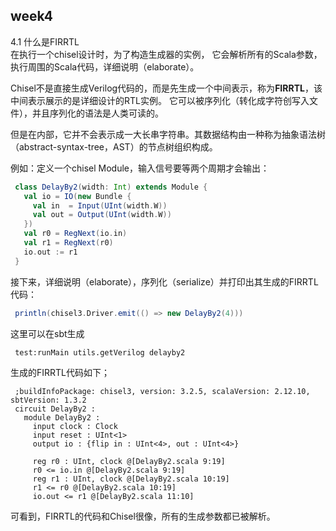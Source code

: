 ## week4

4.1 什么是FIRRTL  
   在执行一个chisel设计时，为了构造生成器的实例，
   它会解析所有的Scala参数，执行周围的Scala代码，详细说明（elaborate）。
    
   Chisel不是直接生成Verilog代码的，而是先生成一个中间表示，称为**FIRRTL**，该中间表示展示的是详细设计的RTL实例。
   它可以被序列化（转化成字符创写入文件），并且序列化的语法是人类可读的。
   
   但是在内部，它并不会表示成一大长串字符串。其数据结构由一种称为抽象语法树（abstract-syntax-tree，AST）的节点树组织构成。
   
   例如：定义一个chisel Module，输入信号要等两个周期才会输出：
   ```scala
    class DelayBy2(width: Int) extends Module {
      val io = IO(new Bundle {
        val in  = Input(UInt(width.W))
        val out = Output(UInt(width.W))
      })
      val r0 = RegNext(io.in)
      val r1 = RegNext(r0)
      io.out := r1
    }
   ```
   接下来，详细说明（elaborate），序列化（serialize）并打印出其生成的FIRRTL代码：
   ```scala
    println(chisel3.Driver.emit(() => new DelayBy2(4)))
   ```
   这里可以在sbt生成
   ```shell script
    test:runMain utils.getVerilog delayby2
   ```
   生成的FIRRTL代码如下；
   ```firrtl
    ;buildInfoPackage: chisel3, version: 3.2.5, scalaVersion: 2.12.10, sbtVersion: 1.3.2
    circuit DelayBy2 : 
      module DelayBy2 : 
        input clock : Clock
        input reset : UInt<1>
        output io : {flip in : UInt<4>, out : UInt<4>}
        
        reg r0 : UInt, clock @[DelayBy2.scala 9:19]
        r0 <= io.in @[DelayBy2.scala 9:19]
        reg r1 : UInt, clock @[DelayBy2.scala 10:19]
        r1 <= r0 @[DelayBy2.scala 10:19]
        io.out <= r1 @[DelayBy2.scala 11:10]
   ```
   可看到，FIRRTL的代码和Chisel很像，所有的生成参数都已被解析。